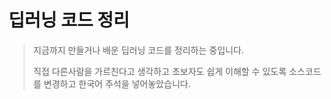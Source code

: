 # 딥러닝 코드 정리
> 지금까지 만들거나 배운 딥러닝 코드를 정리하는 중입니다.
>
> 직접 다른사람을 가르친다고 생각하고 초보자도 쉽게 이해할 수 있도록 소스코드를 변경하고 한국어 주석을 넣어놓았습니다.




